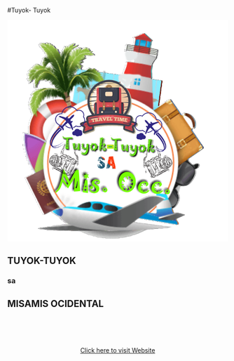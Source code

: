 #Tuyok- Tuyok
<!DOCTYPE html>
<html lang="en">
<meta charset="UTF-8">
<meta name="viewport" content="width=device-width, initial-scale=1">
<meta name="viewport" content="initial-scale=1, maximum-scale=1">
<head>
	<link rel="stylesheet" href="1.design.css">
</head>
<audio autoplay=" " src="Misamis Occidental By Jhay-know (RVW) Lyrics.mp3"> </audio>
<body class="body">
	<center><img src="images/logohci.png"></center>
    <div class="text-container">
		<div class="welcome-text">
			<h2>  TUYOK-TUYOK</h2><div>
<div class="text-container">
			<h3>sa</h3><div>
<div class="text-container">
    <h2>MISAMIS OCIDENTAL</h2></div>
    <textborder: 4px solid green;>
     <br><br>
  <br><br>
	<center><a href="1.2 Misamis Occidental.html"> Click here to visit Website</a></center>
		</div>
	</body>
	</html>
